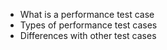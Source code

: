 - What is a performance test case  
- Types of performance test cases  
- Differences with other test cases